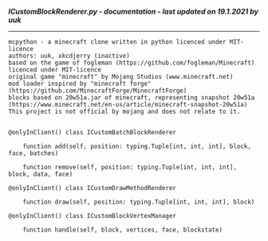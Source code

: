 ***ICustomBlockRenderer.py - documentation - last updated on 19.1.2021 by uuk***
___

    mcpython - a minecraft clone written in python licenced under MIT-licence
    authors: uuk, xkcdjerry (inactive)
    based on the game of fogleman (https://github.com/fogleman/Minecraft) licenced under MIT-licence
    original game "minecraft" by Mojang Studios (www.minecraft.net)
    mod loader inspired by "minecraft forge" (https://github.com/MinecraftForge/MinecraftForge)
    blocks based on 20w51a.jar of minecraft, representing snapshot 20w51a
    (https://www.minecraft.net/en-us/article/minecraft-snapshot-20w51a)
    This project is not official by mojang and does not relate to it.


    @onlyInClient() class ICustomBatchBlockRenderer

        function add(self, position: typing.Tuple[int, int, int], block, face, batches)

        function remove(self, position: typing.Tuple[int, int, int], block, data, face)

    @onlyInClient() class ICustomDrawMethodRenderer

        function draw(self, position: typing.Tuple[int, int, int], block)

    @onlyInClient() class ICustomBlockVertexManager

        function handle(self, block, vertices, face, blockstate)
